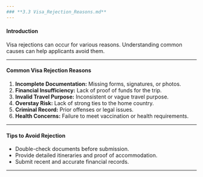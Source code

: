 ```yaml
---
### **3.3 Visa_Rejection_Reasons.md**
---
```


#### **Introduction**

Visa rejections can occur for various reasons. Understanding common causes can help applicants avoid them.

---

#### **Common Visa Rejection Reasons**

1. **Incomplete Documentation:** Missing forms, signatures, or photos.
2. **Financial Insufficiency:** Lack of proof of funds for the trip.
3. **Invalid Travel Purpose:** Inconsistent or vague travel purpose.
4. **Overstay Risk:** Lack of strong ties to the home country.
5. **Criminal Record:** Prior offenses or legal issues.
6. **Health Concerns:** Failure to meet vaccination or health requirements.

---

#### **Tips to Avoid Rejection**

- Double-check documents before submission.
- Provide detailed itineraries and proof of accommodation.
- Submit recent and accurate financial records.

---
